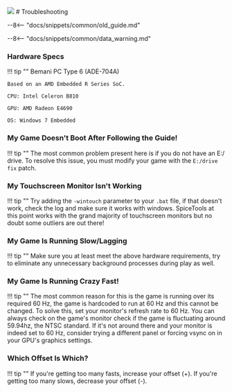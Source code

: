 <img class="header-logo" src="/img/bemani/beatstream/animutribe/logo.webp">
# Troubleshooting

--8<-- "docs/snippets/common/old_guide.md"

--8<-- "docs/snippets/common/data_warning.md"

### Hardware Specs

!!! tip ""
    Bemani PC Type 6 (ADE-704A)

    Based on an AMD Embedded R Series SoC.

    CPU: Intel Celeron B810

    GPU: AMD Radeon E4690

    OS: Windows 7 Embedded 

### My Game Doesn't Boot After Following the Guide!

!!! tip ""
    The most common problem present here is if you do not have an E:/ drive. To resolve this issue, you must modify your game with the `E:/drive fix` patch.

### My Touchscreen Monitor Isn't Working

!!! tip ""
    Try adding the `-wintouch` parameter to your `.bat` file, if that doesn't work, check the log and make sure it works with windows. SpiceTools at this point works with the grand majority of touchscreen monitors but no doubt some outliers are out there!

### My Game Is Running Slow/Lagging

!!! tip ""
    Make sure you at least meet the above hardware requirements, try to eliminate any unnecessary background processes during play as well.

### My Game Is Running Crazy Fast!

!!! tip ""
    The most common reason for this is the game is running over its required 60 Hz, the game is hardcoded to run at 60 Hz and this cannot be changed. To solve this, set your monitor's refresh rate to 60 Hz. You can always check on the game's monitor check if the game is fluctuating around 59.94hz, the NTSC standard. If it's not around there and your monitor is indeed set to 60 Hz, consider trying a different panel or forcing vsync on in your GPU's graphics settings.

### Which Offset Is Which?

!!! tip ""
    If you're getting too many fasts, increase your offset (+). If you're getting too many slows, decrease your offset (-).